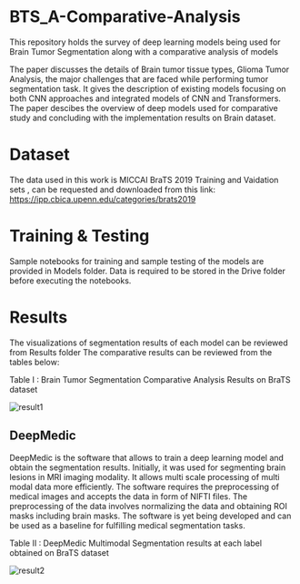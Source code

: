 # BTS_A-Comparative-Analysis
This repository holds the survey of deep learning models being used for Brain Tumor Segmentation along with a comparative analysis of models

The paper discusses the details of Brain tumor tissue types, Glioma Tumor Analysis, the major challenges that are faced while performing tumor segmentation task. It gives the description of existing models focusing on both CNN approaches and integrated models of CNN and Transformers. The paper descibes the overview of deep models used for comparative study and concluding with the implementation results on Brain dataset.

# Dataset
The data used in this work is MICCAI BraTS 2019 Training and Vaidation sets , can be requested and downloaded from this link: https://ipp.cbica.upenn.edu/categories/brats2019

# Training & Testing
Sample notebooks for training and sample testing of the models are provided in Models folder. Data is required to be stored in the Drive folder before executing the notebooks.

# Results
The visualizations of segmentation results of each model can be reviewed from Results folder
The comparative results can be reviewed from the tables below:

Table I : Brain Tumor Segmentation Comparative Analysis Results on BraTS dataset

![result1](https://user-images.githubusercontent.com/90093202/162196739-901cf86c-3e2a-4873-9c25-98c608e19989.png)

## DeepMedic
DeepMedic is the software that allows to train a deep learning model and obtain the segmentation results. Initially, it was used for segmenting brain lesions in MRI imaging modality. It allows multi scale processing of multi modal data more efficiently. The software requires the preprocessing of medical images and accepts the data in form of NIFTI files. The preprocessing of the data involves normalizing the data and obtaining ROI masks including brain masks. The software is yet being developed and can be used as a baseline for fulfilling medical segmentation tasks.

Table II : DeepMedic Multimodal Segmentation results at each label obtained on BraTS dataset

![result2](https://user-images.githubusercontent.com/90093202/162196789-26b4eafb-31f9-4eab-ba5d-18e2da46fb37.png)
